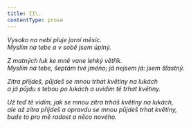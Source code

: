 ```yaml
---
title: II\.
contentType: prose
---
```


_Vysoko na nebi pluje jarní měsíc.  
Myslím na tebe a v sobě jsem úplný._

_Z matných luk ke mně vane lehký větřík.  
Myslím na tebe, šeptám tvé jméno; já nejsem já: jsem šťastný._

_Zítra přijdeš, půjdeš se mnou trhat květiny na lukách  
a já půjdu s tebou po lukách a uvidím tě trhat květiny._

_Už teď tě vidím, jak se mnou zítra trháš květiny na lukách,  
ale až zítra přijdeš a opravdu se mnou půjdeš trhat květiny,  
bude to pro mě radost a něco nového._
